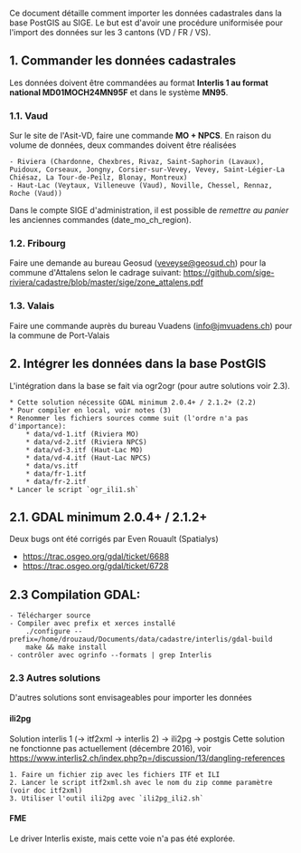 

Ce document détaille comment importer les données cadastrales dans la base PostGIS au SIGE.
Le but est d'avoir une procédure uniformisée pour l'import des données sur les 3 cantons (VD / FR / VS).


## 1. Commander les données cadastrales

Les données doivent être commandées au format **Interlis 1 au format national MD01MOCH24MN95F** et dans le système **MN95**.

### 1.1. Vaud

Sur le site de l'Asit-VD, faire une commande **MO + NPCS**. En raison du volume de données, deux commandes doivent être réalisées

	- Riviera (Chardonne, Chexbres, Rivaz, Saint-Saphorin (Lavaux), Puidoux, Corseaux, Jongny, Corsier-sur-Vevey, Vevey, Saint-Légier-La Chiésaz, La Tour-de-Peilz, Blonay, Montreux)
	- Haut-Lac (Veytaux, Villeneuve (Vaud), Noville, Chessel, Rennaz, Roche (Vaud))

Dans le compte SIGE d'administration, il est possible de *remettre au panier* les anciennes commandes (date_mo_ch_region).

### 1.2. Fribourg

Faire une demande au bureau Geosud (veveyse@geosud.ch) pour la commune d'Attalens selon le cadrage suivant: https://github.com/sige-riviera/cadastre/blob/master/sige/zone_attalens.pdf

### 1.3. Valais

Faire une commande auprès du bureau Vuadens (info@jmvuadens.ch) pour la commune de Port-Valais


## 2. Intégrer les données dans la base PostGIS

L'intégration dans la base se fait via ogr2ogr (pour autre solutions voir 2.3).

	* Cette solution nécessite GDAL minimum 2.0.4+ / 2.1.2+ (2.2)
	* Pour compiler en local, voir notes (3)
	* Renommer les fichiers sources comme suit (l'ordre n'a pas d'importance):
		* data/vd-1.itf (Riviera MO)
		* data/vd-2.itf (Riviera NPCS)
		* data/vd-3.itf (Haut-Lac MO)
		* data/vd-4.itf (Haut-Lac NPCS)
		* data/vs.itf
		* data/fr-1.itf
		* data/fr-2.itf
	* Lancer le script `ogr_ili1.sh`


## 2.1. GDAL minimum 2.0.4+ / 2.1.2+

Deux bugs ont été corrigés par Even Rouault (Spatialys)

* https://trac.osgeo.org/gdal/ticket/6688
* https://trac.osgeo.org/gdal/ticket/6728

## 2.3 Compilation GDAL:
	- Télécharger source
	- Compiler avec prefix et xerces installé
		./configure --prefix=/home/drouzaud/Documents/data/cadastre/interlis/gdal-build
		make && make install
	- contrôler avec ogrinfo --formats | grep Interlis



### 2.3 Autres solutions

D'autres solutions sont envisageables pour importer les données

#### ili2pg

Solution interlis 1 (-> itf2xml -> interlis 2) -> ili2pg -> postgis
Cette solution ne fonctionne pas actuellement (décembre 2016), voir https://www.interlis2.ch/index.php?p=/discussion/13/dangling-references

	1. Faire un fichier zip avec les fichiers ITF et ILI
	2. Lancer le script itf2xml.sh avec le nom du zip comme paramètre (voir doc itf2xml)
	3. Utiliser l'outil ili2pg avec `ili2pg_ili2.sh`

#### FME

Le driver Interlis existe, mais cette voie n'a pas été explorée.

